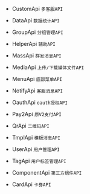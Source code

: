 * CustomApi `多客服API`

* DataApi `数据统计API`

* GroupApi `分组管理API`

* HelperApi `辅助API`

* MassApi `群发消息API`

* MediaApi `上传/下载媒体文件API`

* MenuApi `底部菜单API`

* NotifyApi `客服消息API`

* OauthApi `oauth授权API`

* Pay2Api `原V2支付API`

* QrApi `二维码API`

* TmplApi `模板消息API`

* UserApi `用户管理API`

* TagApi `用户标签管理API`

* ComponentApi `第三方组件API`

* CardApi `卡券API`